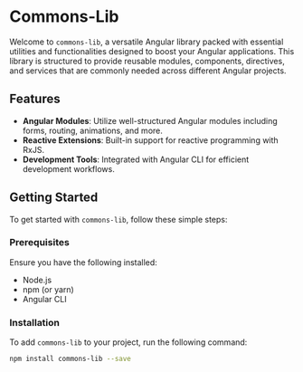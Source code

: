 # Commons-Lib

Welcome to `commons-lib`, a versatile Angular library packed with essential utilities and functionalities designed to boost your Angular applications. This library is structured to provide reusable modules, components, directives, and services that are commonly needed across different Angular projects.

## Features

- **Angular Modules**: Utilize well-structured Angular modules including forms, routing, animations, and more.
- **Reactive Extensions**: Built-in support for reactive programming with RxJS.
- **Development Tools**: Integrated with Angular CLI for efficient development workflows.

## Getting Started

To get started with `commons-lib`, follow these simple steps:

### Prerequisites

Ensure you have the following installed:

- Node.js
- npm (or yarn)
- Angular CLI

### Installation

To add `commons-lib` to your project, run the following command:

```bash
npm install commons-lib --save
